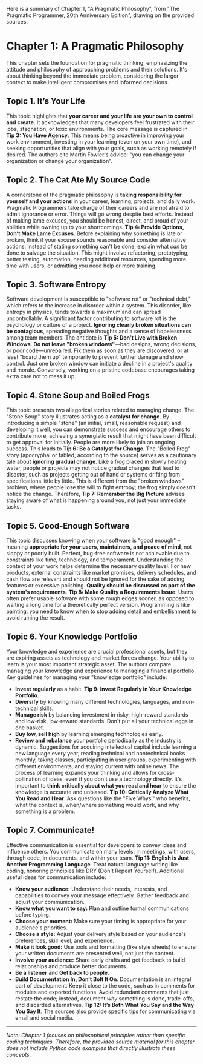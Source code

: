 Here is a summary of Chapter 1, "A Pragmatic Philosophy", from "The Pragmatic Programmer, 20th Anniversary Edition", drawing on the provided sources.

# Chapter 1: A Pragmatic Philosophy

This chapter sets the foundation for pragmatic thinking, emphasizing the attitude and philosophy of approaching problems and their solutions. It's about thinking beyond the immediate problem, considering the larger context to make intelligent compromises and informed decisions.

## Topic 1. It’s Your Life

This topic highlights that **your career and your life are your own to control and create**. It acknowledges that many developers feel frustrated with their jobs, stagnation, or toxic environments. The core message is captured in **Tip 3: You Have Agency**. This means being proactive in improving your work environment, investing in your learning (even on your own time), and seeking opportunities that align with your goals, such as working remotely if desired. The authors cite Martin Fowler's advice: "you can change your organization or change your organization".

## Topic 2. The Cat Ate My Source Code

A cornerstone of the pragmatic philosophy is **taking responsibility for yourself and your actions** in your career, learning, projects, and daily work. Pragmatic Programmers take charge of their careers and are not afraid to admit ignorance or error. Things will go wrong despite best efforts. Instead of making lame excuses, you should be honest, direct, and proud of your abilities while owning up to your shortcomings. **Tip 4: Provide Options, Don’t Make Lame Excuses**. Before explaining why something is late or broken, think if your excuse sounds reasonable and consider alternative actions. Instead of stating something can't be done, explain what *can* be done to salvage the situation. This might involve refactoring, prototyping, better testing, automation, needing additional resources, spending more time with users, or admitting you need help or more training.

## Topic 3. Software Entropy

Software development is susceptible to "software rot" or "technical debt," which refers to the increase in disorder within a system. This disorder, like entropy in physics, tends towards a maximum and can spread uncontrollably. A significant factor contributing to software rot is the psychology or culture of a project. **Ignoring clearly broken situations can be contagious**, spreading negative thoughts and a sense of hopelessness among team members. The antidote is **Tip 5: Don’t Live with Broken Windows**. **Do not leave "broken windows"**—bad designs, wrong decisions, or poor code—unrepaired. Fix them as soon as they are discovered, or at least "board them up" temporarily to prevent further damage and show control. Just one broken window can initiate a decline in a project's quality and morale. Conversely, working on a pristine codebase encourages taking extra care not to mess it up.

## Topic 4. Stone Soup and Boiled Frogs

This topic presents two allegorical stories related to managing change.
The "Stone Soup" story illustrates acting as a **catalyst for change**. By introducing a simple "stone" (an initial, small, reasonable request) and developing it well, you can demonstrate success and encourage others to contribute more, achieving a synergistic result that might have been difficult to get approval for initially. People are more likely to join an ongoing success. This leads to **Tip 6: Be a Catalyst for Change**.
The "Boiled Frog" story (apocryphal or fabled, according to the source) serves as a cautionary tale about **ignoring gradual change**. Like a frog placed in slowly heating water, people or projects may not notice gradual changes that lead to disaster, such as projects getting out of hand or systems drifting from specifications little by little. This is different from the "broken windows" problem, where people lose the will to fight entropy; the frog simply doesn't notice the change. Therefore, **Tip 7: Remember the Big Picture** advises staying aware of what is happening around you, not just your immediate tasks.

## Topic 5. Good-Enough Software

This topic discusses knowing when your software is "good enough" – meaning **appropriate for your users, maintainers, and peace of mind**, not sloppy or poorly built. Perfect, bug-free software is not achievable due to constraints like time, technology, and temperament. Understanding the context of your work helps determine the necessary quality level. For new products, external constraints like market promises, delivery schedules, and cash flow are relevant and should not be ignored for the sake of adding features or excessive polishing. **Quality should be discussed as part of the system's requirements**. **Tip 8: Make Quality a Requirements Issue**. Users often prefer usable software with some rough edges sooner, as opposed to waiting a long time for a theoretically perfect version. Programming is like painting: you need to know when to stop adding detail and embellishment to avoid ruining the result.

## Topic 6. Your Knowledge Portfolio

Your knowledge and experience are crucial professional assets, but they are expiring assets as technology and market forces change. Your ability to learn is your most important strategic asset. The authors compare managing your knowledge and experience to managing a financial portfolio. Key guidelines for managing your "knowledge portfolio" include:
- **Invest regularly** as a habit. **Tip 9: Invest Regularly in Your Knowledge Portfolio**.
- **Diversify** by knowing many different technologies, languages, and non-technical skills.
- **Manage risk** by balancing investment in risky, high-reward standards and low-risk, low-reward standards. Don't put all your technical eggs in one basket.
- **Buy low, sell high** by learning emerging technologies early.
- **Review and rebalance** your portfolio periodically as the industry is dynamic.
Suggestions for acquiring intellectual capital include learning a new language every year, reading technical and nontechnical books monthly, taking classes, participating in user groups, experimenting with different environments, and staying current with online news. The process of learning expands your thinking and allows for cross-pollination of ideas, even if you don't use a technology directly.
It's important to **think critically about what you read and hear** to ensure the knowledge is accurate and unbiased. **Tip 10: Critically Analyze What You Read and Hear**. Ask questions like the "Five Whys," who benefits, what the context is, when/where something would work, and why something is a problem.

## Topic 7. Communicate!

Effective communication is essential for developers to convey ideas and influence others. You communicate on many levels: in meetings, with users, through code, in documents, and within your team. **Tip 11: English is Just Another Programming Language**. Treat natural language writing like coding, honoring principles like DRY (Don't Repeat Yourself).
Additional useful ideas for communication include:
- **Know your audience:** Understand their needs, interests, and capabilities to convey your message effectively. Gather feedback and adjust your communication.
- **Know what you want to say:** Plan and outline formal communications before typing.
- **Choose your moment:** Make sure your timing is appropriate for your audience's priorities.
- **Choose a style:** Adjust your delivery style based on your audience's preferences, skill level, and experience.
- **Make it look good:** Use tools and formatting (like style sheets) to ensure your written documents are presented well, not just the content.
- **Involve your audience:** Share early drafts and get feedback to build relationships and produce better documents.
- **Be a listener** and **Get back to people**.
- **Build Documentation In, Don’t Bolt It On**. Documentation is an integral part of development. Keep it close to the code, such as in comments for modules and exported functions. Avoid redundant comments that just restate the code; instead, document *why* something is done, trade-offs, and discarded alternatives. **Tip 12: It’s Both What You Say and the Way You Say It**.
The sources also provide specific tips for communicating via email and social media.

***

*Note: Chapter 1 focuses on philosophical principles rather than specific coding techniques. Therefore, the provided source material for this chapter does not include Python code examples that directly illustrate these concepts.*
